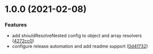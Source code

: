 # 1.0.0 (2021-02-08)


### Features

* add shouldResolveNested config to object and array resolvers ([4272cc0](https://github.com/orioro/node-nested-map/commit/4272cc07ad78ceb814b90916542feb802dfda493))
* configure release automation and add readme support ([0d41732](https://github.com/orioro/node-nested-map/commit/0d41732707fafc3a6af3549a3f6bc44b1cf4d5f6))
